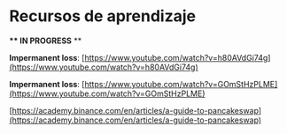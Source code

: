 # Recursos de aprendizaje

 **\*\* IN PROGRESS** \*\*

**Impermanent loss**: [https://www.youtube.com/watch?v=h80AVdGi74g](https://www.youtube.com/watch?v=h80AVdGi74g)

**Impermanent loss**: [https://www.youtube.com/watch?v=GOmStHzPLME](https://www.youtube.com/watch?v=GOmStHzPLME)



[https://academy.binance.com/en/articles/a-guide-to-pancakeswap](https://academy.binance.com/en/articles/a-guide-to-pancakeswap)



